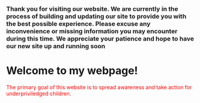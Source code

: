 ### Thank you for visiting our website. We are currently in the process of building and updating our site to provide you with the best possible experience. Please excuse any inconvenience or missing information you may encounter during this time. We appreciate your patience and hope to have our new site up and running soon
<!DOCTYPE html>
<html>
<style>
  .red-text {
  color: red;
  }
</style>
<head>
  <title>K26 MedTech</title>
  <link rel="stylesheet" type="text/css" href="style.css">
</head>
<body>
  <h1>Welcome to my webpage!</h1>
  <p class="red-text">The primary goal of this website is to spread awareness and take action for underpriviledged children.</p>
</body>
</html>

